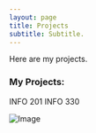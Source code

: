 ```yaml
---
layout: page
title: Projects
subtitle: Subtitle.
---
```


Here are my projects.

### My Projects:

INFO 201
INFO 330

![Image](assets\img\crepe.jpg)